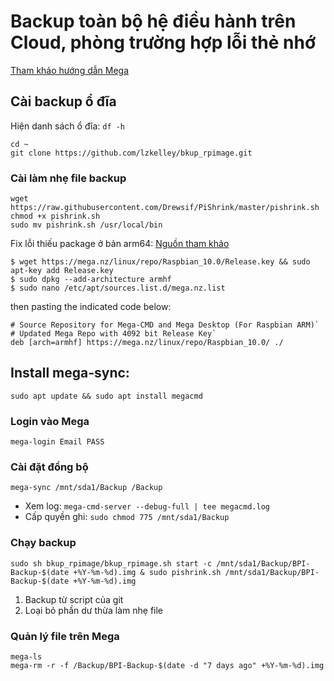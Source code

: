 # Backup toàn bộ hệ điều hành trên Cloud, phòng trường hợp lỗi thẻ nhớ

[Tham khảo hướng dẫn Mega](https://github.com/meganz/MEGAcmd/blob/master/UserGuide.md)

## Cài backup ổ đĩa

Hiện danh sách ổ đĩa: `df -h`

```
cd ~
git clone https://github.com/lzkelley/bkup_rpimage.git
```

### Cài làm nhẹ file backup

```
wget https://raw.githubusercontent.com/Drewsif/PiShrink/master/pishrink.sh
chmod +x pishrink.sh
sudo mv pishrink.sh /usr/local/bin
```

Fix lỗi thiếu package ở bản arm64: [Nguồn tham khảo](https://nerd-tech.net/2021/09/06/how-to-install-and-update-mega-command-line-megacmd-on-your-raspberry-pi-running-ubuntu-20-04/)

```
$ wget https://mega.nz/linux/repo/Raspbian_10.0/Release.key && sudo apt-key add Release.key
$ sudo dpkg --add-architecture armhf
$ sudo nano /etc/apt/sources.list.d/mega.nz.list
```

then pasting the indicated code below:

```
# Source Repository for Mega-CMD and Mega Desktop (For Raspbian ARM)`
# Updated Mega Repo with 4092 bit Release Key`
deb [arch=armhf] https://mega.nz/linux/repo/Raspbian_10.0/ ./
```

## Install mega-sync:

`sudo apt update && sudo apt install megacmd`

### Login vào Mega

`mega-login Email PASS`

### Cài đặt đồng bộ

`mega-sync /mnt/sda1/Backup /Backup`

* Xem log: `mega-cmd-server --debug-full | tee megacmd.log`
* Cấp quyền ghi: `sudo chmod 775 /mnt/sda1/Backup`

### Chạy backup

```
sudo sh bkup_rpimage/bkup_rpimage.sh start -c /mnt/sda1/Backup/BPI-Backup-$(date +%Y-%m-%d).img & sudo pishrink.sh /mnt/sda1/Backup/BPI-Backup-$(date +%Y-%m-%d).img
```

1. Backup từ script của git
2. Loại bỏ phần dư thừa làm nhẹ file

### Quản lý file trên Mega

```
mega-ls
mega-rm -r -f /Backup/BPI-Backup-$(date -d "7 days ago" +%Y-%m-%d).img
```

